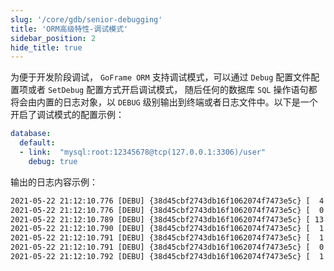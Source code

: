 ```yaml
---
slug: '/core/gdb/senior-debugging'
title: 'ORM高级特性-调试模式'
sidebar_position: 2
hide_title: true
---
```


为便于开发阶段调试， `GoFrame ORM` 支持调试模式，可以通过 `Debug` 配置文件配置项或者 `SetDebug` 配置方式开启调试模式， 随后任何的数据库 `SQL` 操作语句都将会由内置的日志对象，以 `DEBUG` 级别输出到终端或者日志文件中。以下是一个开启了调试模式的配置示例：

```yaml
database:
  default:
  - link:  "mysql:root:12345678@tcp(127.0.0.1:3306)/user"
    debug: true
```

输出的日志内容示例：

```html
2021-05-22 21:12:10.776 [DEBU] {38d45cbf2743db16f1062074f7473e5c} [  4 ms] [default] [rows:0  ] [txid:1] BEGIN
2021-05-22 21:12:10.776 [DEBU] {38d45cbf2743db16f1062074f7473e5c} [  0 ms] [default] [rows:0  ] [txid:1] SAVEPOINT `transaction0`
2021-05-22 21:12:10.789 [DEBU] {38d45cbf2743db16f1062074f7473e5c} [ 13 ms] [default] [rows:8  ] [txid:1] SHOW FULL COLUMNS FROM `user`
2021-05-22 21:12:10.790 [DEBU] {38d45cbf2743db16f1062074f7473e5c} [  1 ms] [default] [rows:1  ] [txid:1] INSERT INTO `user`(`id`,`name`) VALUES(1,'john')
2021-05-22 21:12:10.791 [DEBU] {38d45cbf2743db16f1062074f7473e5c} [  1 ms] [default] [rows:0  ] [txid:1] ROLLBACK TO SAVEPOINT `transaction0`
2021-05-22 21:12:10.791 [DEBU] {38d45cbf2743db16f1062074f7473e5c} [  0 ms] [default] [rows:1  ] [txid:1] INSERT INTO `user`(`id`,`name`) VALUES(2,'smith')
2021-05-22 21:12:10.792 [DEBU] {38d45cbf2743db16f1062074f7473e5c} [  1 ms] [default] [rows:0  ] [txid:1] COMMIT
```